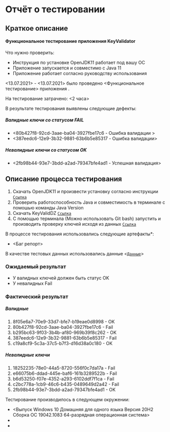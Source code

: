 # Отчёт о тестировании <java KeyValidator >
## Краткое описание
#### Функциональное тестирование приложения KeyValidator
Что нужно проверить:
* Инструкция по установке OpenJDK11 работает под вашу ОС
* Приложение запускается и совместимо с Java 11
* Приложение работает согласно руководству использования

<13.07.2021> - <13.07.2021> было проведено <Функциональное тестирование> приложения <java KeyValidator >.

На тестирование затрачено: <2 часа>

В результате тестирования выявлены следующие дефекты:
##### Валидные ключи со статусом FAIL
* <80b427f8-92cd-3aae-ba04-3927fbe17c6  - Ошибка валидации >
* <387eedc6-12e9-3b32-9881-63b6b5e85317 - Ошибка валидации>
##### Невалидные ключи со статусом OK
* <2fb98b44-93e7-3bdd-a2ad-79347bfe4ad1 - Успешная валидация>

## Описание процесса тестирования 
1. Скачать OpenJDK11 и произвести установку согласно инструкции  <code>[Ссылка](https://github.com/netology-code/javaqa-homeworks/blob/master/intro/openjdk11-manual.md)</code>
2. Проверить работоспособность Java и совместимость в терминале с помошью команды Java Version 
3. Скачать KeyValidDZ <code>[Ссылка](https://github.com/netology-code/javaqa-homeworks/blob/master/intro/artifacts/KeyValidator.class)</code>
4. С помощью терминала (Можно использовать Git bash) запустить и  производить проверку ключей исходя из данных <code>[Ссылка](https://github.com/netology-code/javaqa-homeworks/blob/master/intro/user-manual.md)</code> 

В процессе тестирования использовались следующие артефакты*:
* <Баг репорт>

В качестве тестовых данных использовались данные <<code>[Данные](https://github.com/netology-code/javaqa-homeworks/blob/master/intro/user-manual.md)</code>>
  
### Ожидаемый результат
  
* У валидных ключей должен быть статус OK
* У невалидных Fail
  
### Фактический результат
##### Валидные 
  
1. 8f05e6a7-70e9-33d7-bfe7-b19eae0d8998 - OK 
2. 80b427f8-92cd-3aae-ba04-3927fbe17c6  - Fail
3. b295bc63-9f03-3b4b-af80-969b39f8c262 - OK
4. 387eedc6-12e9-3b32-9881-63b6b5e85317 - Fail
5. c19a8cf9-5c3a-37c5-b7f3-d16d38a0c180 - OK
  
##### Невалидные ключи
  
1. 18252235-78e0-44a5-8720-556f0c7da17a - Fail
2. e66075b6-ddad-445e-baf6-161b3289522b - Fail
3. b6d53250-f07e-4352-a293-6102ddf7f1ca - Fail
4. c2bc778a-1cb9-46c6-b435-0489649d2a42 - Fail
5. 2fb98b44-93e7-3bdd-a2ad-79347bfe4ad1 - OK

Тестирование производилось в следующем окружении:
* <Выпуск Windows 10 Домашняя для одного языка Версия 20H2 Сборка ОС 19042.1083 64-разрядная операционная система>
* <jdk-11>
* <Intellij IDEA Community edition>
